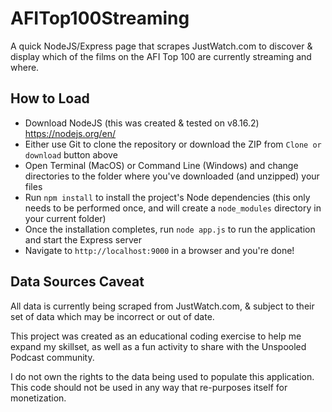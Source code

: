 # AFITop100Streaming

A quick NodeJS/Express page that scrapes JustWatch.com to discover & display which of the films on the AFI Top 100 are currently streaming and where.

## How to Load

* Download NodeJS (this was created & tested on v8.16.2)
https://nodejs.org/en/
* Either use Git to clone the repository or download the ZIP from `Clone or download` button above
* Open Terminal (MacOS) or Command Line (Windows) and change directories to the folder where you've downloaded (and unzipped) your files
* Run `npm install` to install the project's Node dependencies (this only needs to be performed once, and will create a `node_modules` directory in your current folder)
* Once the installation completes, run `node app.js` to run the application and start the Express server
* Navigate to `http://localhost:9000` in a browser and you're done!

## Data Sources Caveat

All data is currently being scraped from JustWatch.com, & subject to their set of data which may be incorrect or out of date.

This project was created as an educational coding exercise to help me expand my skillset, as well as a fun activity to share with the Unspooled Podcast community.

I do not own the rights to the data being used to populate this application. This code should not be used in any way that re-purposes itself for monetization.
